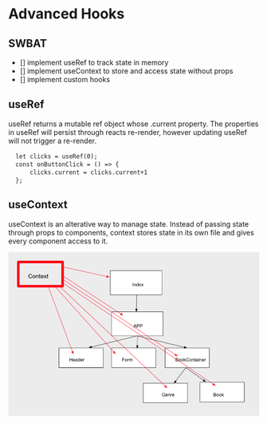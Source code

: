 # Advanced Hooks
## SWBAT
- [] implement useRef to track state in memory 
- [] implement useContext to store and access state without props
- [] implement custom hooks

## useRef
   useRef returns a mutable ref object whose .current property. The properties in useRef will persist through reacts re-render, however updating useRef will not trigger a re-render. 

```
  let clicks = useRef(0);
  const onButtonClick = () => {
      clicks.current = clicks.current+1
  };

```


## useContext
useContext is an alterative way to manage state. Instead of passing state through props to components, context stores state in its own file and gives every component access to it.  

![context](./assets/context.png)